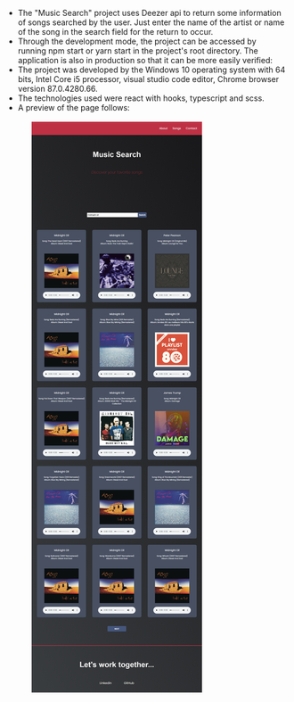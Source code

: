 <ul>
<li>The "Music Search" project uses Deezer api to return some information of songs searched by the user. Just enter the name of the artist or name of the song in the search field for the return to occur.
<li>Through the development mode, the project can be accessed by running npm start or yarn start in the project's root directory.
The application is also in production so that it can be more easily verified:
<li>The project was developed by the Windows 10 operating system with 64 bits, Intel Core i5 processor, visual studio code editor, Chrome browser version 87.0.4280.66.
<li>The technologies used were react with hooks, typescript and scss.
<li>A preview of the page follows:
<ul>
 <br/>
<img src='./public/page.png'/>
